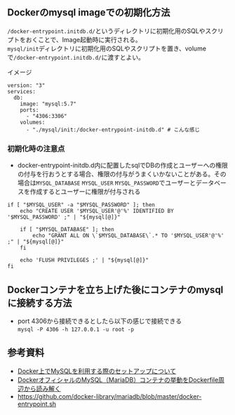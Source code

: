 ## Dockerのmysql imageでの初期化方法
`/docker-entrypoint.initdb.d/`というディレクトリに初期化用のSQLやスクリプトをおくことで、Image起動時に実行される。\
`mysql/init`ディレクトリに初期化用のSQLやスクリプトを置き、volumeで`/docker-entrypoint.initdb.d/`に渡すとよい。

イメージ
```
version: "3"
services:
  db:
    image: "mysql:5.7"
    ports:
      - "4306:3306"
    volumes:
      - "./mysql/init:/docker-entrypoint-initdb.d" # こんな感じ
```

### 初期化時の注意点
- docker-entrypoint-initdb.d内に配置したsqlでDBの作成とユーザーへの権限の付与を行おうとする場合、権限の付与がうまくいかないことがある。その場合は`MYSQL_DATABASE` `MYSQL_USER` `MYSQL_PASSWORD`でユーザーとデータベースを作成するとユーザーに権限が付与される

```
if [ "$MYSQL_USER" -a "$MYSQL_PASSWORD" ]; then
	echo "CREATE USER '$MYSQL_USER'@'%' IDENTIFIED BY '$MYSQL_PASSWORD' ;" | "${mysql[@]}"

	if [ "$MYSQL_DATABASE" ]; then
		echo "GRANT ALL ON \`$MYSQL_DATABASE\`.* TO '$MYSQL_USER'@'%' ;" | "${mysql[@]}"
	fi

	echo 'FLUSH PRIVILEGES ;' | "${mysql[@]}"
fi
```


## Dockerコンテナを立ち上げた後にコンテナのmysqlに接続する方法
- port 4306から接続できるとしたら以下の感じで接続できる\
`mysql -P 4306 -h 127.0.0.1 -u root -p`

## 参考資料
- [Docker上でMySQLを利用する際のセットアップについて](https://blog.mosuke.tech/entry/2018/04/21/basic-mysql-on-docker/)
- [DockerオフィシャルのMySQL（MariaDB）コンテナの挙動をDockerfile周辺から読み解く](https://qiita.com/kazuyoshikakihara/items/f0c5158c700bb7a5df9f)
- https://github.com/docker-library/mariadb/blob/master/docker-entrypoint.sh
